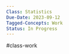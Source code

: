 ```yaml
---
Class: Statistics
Due-Date: 2023-09-12
Tagged-Concepts: Work
Status: In Progress
---
```

#class-work 


